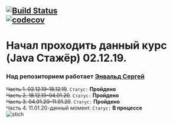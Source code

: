 [![Build Status](https://travis-ci.org/xlebyshk/job4j.svg?branch=master)](https://travis-ci.org/xlebyshk/job4j)<br> 
[![codecov](https://codecov.io/gh/xlebyshk/job4j/branch/master/graph/badge.svg)](https://codecov.io/gh/xlebyshk/job4j)<br>
---
Начал проходить данный курс (Java Стажёр) 02.12.19.<br>
===
### Над репозиторием работает  [Энвальд Сергей](https://vk.com/x1ebyshk) <br>

~~Часть 1. 02.12.19-18.12.19~~. `Статус:` **Пройдено**<br>
~~Часть 2. 18.12.19-04.01.20~~. `Статус:` **Пройдено**<br>
~~Часть 3. 04.01.20-11.01.20~~. `Статус:` **Пройдено**<br>
Часть 4. 11.01.20-данный момент. `Статус:` **В процессе**<br>
![stich](https://user-images.githubusercontent.com/58714033/71864488-f3ef3780-3110-11ea-8c5d-e3f8190741c5.png)
